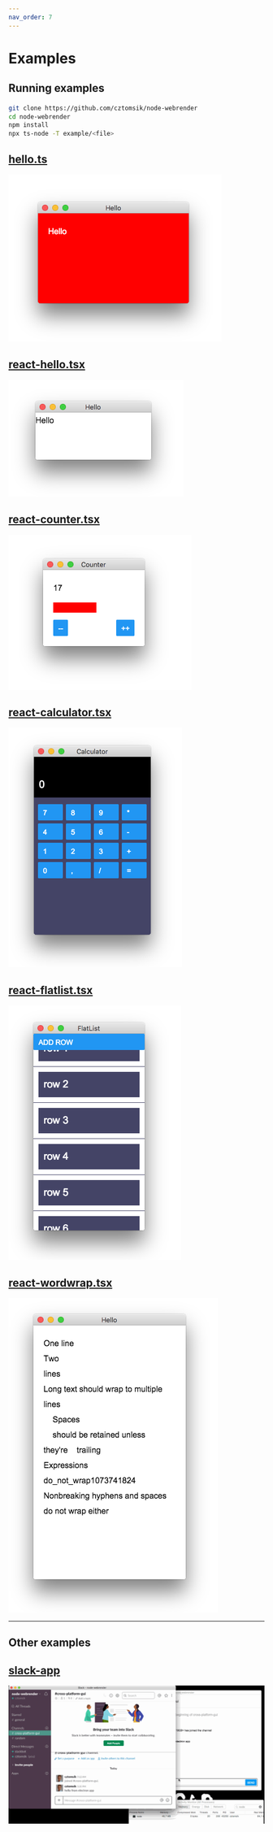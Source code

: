 ```yaml
---
nav_order: 7
---
```


# Examples


## Running examples
```bash
git clone https://github.com/cztomsik/node-webrender
cd node-webrender
npm install
npx ts-node -T example/<file>
```

## [hello.ts](https://github.com/cztomsik/node-webrender/tree/master/example/hello.ts)
![hello](./images/hello.png)

## [react-hello.tsx](https://github.com/cztomsik/node-webrender/tree/master/example/react-hello.tsx)
![react-hello](./images/react-hello.png)

## [react-counter.tsx](https://github.com/cztomsik/node-webrender/tree/master/example/react-counter.tsx)
![react-counter](./images/react-counter.png)

## [react-calculator.tsx](https://github.com/cztomsik/node-webrender/tree/master/example/react-calculator.tsx)
![react-calculator](./images/react-calculator.png)

## [react-flatlist.tsx](https://github.com/cztomsik/node-webrender/tree/master/example/react-flatlist.tsx)
![react-flatlist](./images/react-flatlist.png)

## [react-wordwrap.tsx](https://github.com/cztomsik/node-webrender/tree/master/example/react-wordwrap.tsx)
![react-wordwrap](./images/react-wordwrap.png)


---

## Other examples

## [slack-app](https://github.com/cztomsik/slack-app)
![slack-app](./images/slack-app.gif)
